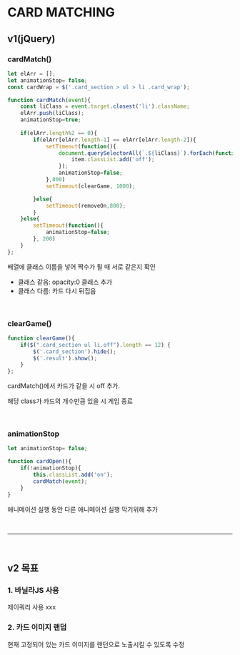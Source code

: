 # CARD MATCHING
## v1(jQuery)

### cardMatch()
```js
let elArr = [];
let animationStop= false;
const cardWrap = $('.card_section > ul > li .card_wrap');

function cardMatch(event){
    const liClass = event.target.closest('li').className;
    elArr.push(liClass);
    animationStop=true;
    
    if(elArr.length%2 == 0){
        if(elArr[elArr.length-1] == elArr[elArr.length-2]){
            setTimeout(function(){
                document.querySelectorAll(`.${liClass}`).forEach(function(item){
                    item.classList.add('off');
                });
                animationStop=false;
            },800)
            setTimeout(clearGame, 1000);

        }else{
            setTimeout(removeOn,800);
        }
    }else{
        setTimeout(function(){
            animationStop=false;
        }, 200)
    }
};
```
배열에 클래스 이름을 넣어 짝수가 될 때 서로 같은지 확인
- 클래스 같음: opacity:0 클래스 추가
- 클래스 다름: 카드 다시 뒤집음

<br>

### clearGame()
```js
function clearGame(){
    if($(".card_section ul li.off").length == 12) {
        $('.card_section').hide();
        $('.result').show();
    }
};
```
cardMatch()에서 카드가 같을 시 off 추가.

해당 class가 카드의 개수만큼 있을 시 게임 종료

<br>

### animationStop
```js
let animationStop= false;

function cardOpen(){
    if(!animationStop){
        this.classList.add('on');
        cardMatch(event);
    }
}
```
애니메이션 실행 동안
다른 애니메이션 실행 막기위해 추가

<br>

---

<br>

## v2 목표
### 1. 바닐라JS 사용
제이쿼리 사용 xxx
### 2. 카드 이미지 랜덤
현재 고정되어 있는 카드 이미지를 랜던으로 노출시킬 수 있도록 수정